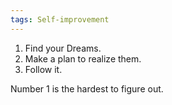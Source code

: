 ```yaml
---
tags: Self-improvement
---
```

1. Find your Dreams.
2. Make a plan to realize them.
3. Follow it.

Number 1 is the hardest to figure out.
